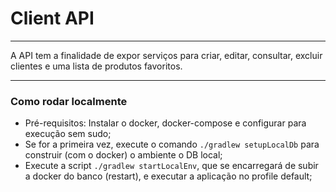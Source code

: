 # Client API

---
A API tem a finalidade de expor serviços para criar, editar, consultar, excluir clientes e uma lista de produtos favoritos.

---
### Como rodar localmente

* Pré-requisitos: Instalar o docker, docker-compose e configurar para execução sem sudo;
* Se for a primeira vez, execute o comando `./gradlew setupLocalDb` para construir (com o docker) o ambiente o DB local;
* Execute a script `./gradlew startLocalEnv`, que se encarregará de subir a docker do banco (restart), e executar a aplicação no profile default;
